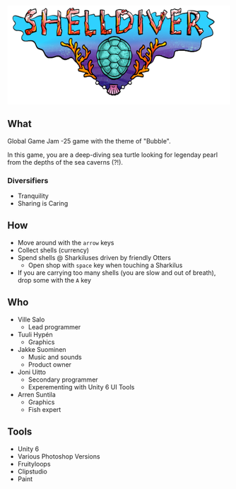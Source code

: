 ![Shelldivers](/Assets/titlescreen.png)

## What

Global Game Jam -25 game with the theme of "Bubble".

In this game, you are a deep-diving sea turtle looking for legenday pearl from the depths of the sea caverns (?!).

### Diversifiers

- Tranquility
- Sharing is Caring

## How

- Move around with the `arrow` keys
- Collect shells (currency)
- Spend shells @ Sharkiluses driven by friendly Otters
  - Open shop with `space` key when touching a Sharkilus
- If you are carrying too many shells (you are slow and out of breath), drop some with the `A` key

## Who

- Ville Salo
  - Lead programmer
- Tuuli Hypén
  - Graphics
- Jakke Suominen
  - Music and sounds
  - Product owner
- Joni Uitto
  - Secondary programmer
  - Experementing with Unity 6 UI Tools
- Arren Suntila
  - Graphics
  - Fish expert

## Tools

- Unity 6
- Various Photoshop Versions
- Fruityloops
- Clipstudio
- Paint